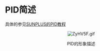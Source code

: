 # PID简述
具体的参见[SUNPLUS的PID教程](http://gfiles.chinaaet.com/woolf/group/20160424/164-6359711596015700001928132.pdf)

<div align="center"><img src="https://s2.ax1x.com/2019/07/09/ZyHV5F.gif" alt="ZyHV5F.gif" border="0" />

PID的形象描述</div>
